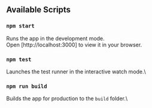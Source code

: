 ## Available Scripts

### `npm start`

Runs the app in the development mode.\
Open [http://localhost:3000] to view it in your browser.

### `npm test`

Launches the test runner in the interactive watch mode.\

### `npm run build`

Builds the app for production to the `build` folder.\